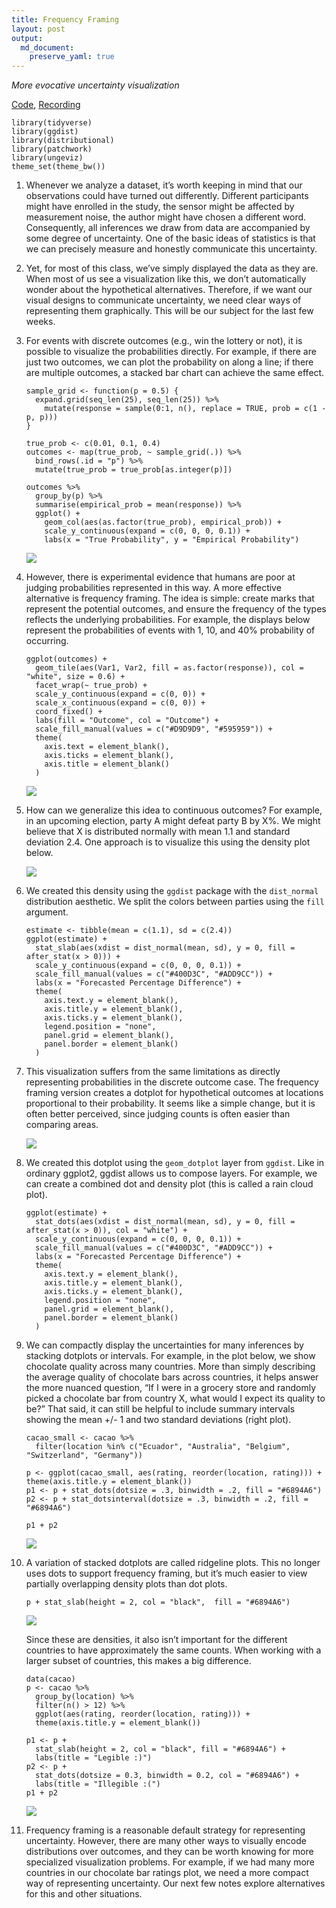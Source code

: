 ```yaml
---
title: Frequency Framing
layout: post
output: 
  md_document:
    preserve_yaml: true
---
```


*More evocative uncertainty visualization*

[Code](https://github.com/krisrs1128/stat679_code/blob/main/notes/week13-1.Rmd),
[Recording](https://mediaspace.wisc.edu/media/Week%2013%20-%201%3A%20Frequency%20Framing/1_ywcaurej)

    library(tidyverse)
    library(ggdist)
    library(distributional)
    library(patchwork)
    library(ungeviz)
    theme_set(theme_bw())

1.  Whenever we analyze a dataset, it’s worth keeping in mind that our
    observations could have turned out differently. Different
    participants might have enrolled in the study, the sensor might be
    affected by measurement noise, the author might have chosen a
    different word. Consequently, all inferences we draw from data are
    accompanied by some degree of uncertainty. One of the basic ideas of
    statistics is that we can precisely measure and honestly communicate
    this uncertainty.

2.  Yet, for most of this class, we’ve simply displayed the data as they
    are. When most of us see a visualization like this, we don’t
    automatically wonder about the hypothetical alternatives. Therefore,
    if we want our visual designs to communicate uncertainty, we need
    clear ways of representing them graphically. This will be our
    subject for the last few weeks.

3.  For events with discrete outcomes (e.g., win the lottery or not), it
    is possible to visualize the probabilities directly. For example, if
    there are just two outcomes, we can plot the probability on along a
    line; if there are multiple outcomes, a stacked bar chart can
    achieve the same effect.

        sample_grid <- function(p = 0.5) {
          expand.grid(seq_len(25), seq_len(25)) %>%
            mutate(response = sample(0:1, n(), replace = TRUE, prob = c(1 - p, p)))
        }

        true_prob <- c(0.01, 0.1, 0.4)
        outcomes <- map(true_prob, ~ sample_grid(.)) %>%
          bind_rows(.id = "p") %>%
          mutate(true_prob = true_prob[as.integer(p)])

        outcomes %>%
          group_by(p) %>%
          summarise(empirical_prob = mean(response)) %>%
          ggplot() +
            geom_col(aes(as.factor(true_prob), empirical_prob)) +
            scale_y_continuous(expand = c(0, 0, 0, 0.1)) +
            labs(x = "True Probability", y = "Empirical Probability")

    ![](/stat679_notes/assets/week13-1/unnamed-chunk-3-1.png)

4.  However, there is experimental evidence that humans are poor at
    judging probabilities represented in this way. A more effective
    alternative is frequency framing. The idea is simple: create marks
    that represent the potential outcomes, and ensure the frequency of
    the types reflects the underlying probabilities. For example, the
    displays below represent the probabilities of events with 1, 10, and
    40% probability of occurring.

        ggplot(outcomes) +
          geom_tile(aes(Var1, Var2, fill = as.factor(response)), col = "white", size = 0.6) +
          facet_wrap(~ true_prob) +
          scale_y_continuous(expand = c(0, 0)) +
          scale_x_continuous(expand = c(0, 0)) +
          coord_fixed() +
          labs(fill = "Outcome", col = "Outcome") +
          scale_fill_manual(values = c("#D9D9D9", "#595959")) +
          theme(
            axis.text = element_blank(),
            axis.ticks = element_blank(),
            axis.title = element_blank()
          )

    ![](/stat679_notes/assets/week13-1/unnamed-chunk-4-1.png)

5.  How can we generalize this idea to continuous outcomes? For example,
    in an upcoming election, party A might defeat party B by X%. We
    might believe that X is distributed normally with mean 1.1 and
    standard deviation 2.4. One approach is to visualize this using the
    density plot below.

    ![](/stat679_notes/assets/week13-1/unnamed-chunk-5-1.png)

6.  We created this density using the `ggdist` package with the
    `dist_normal` distribution aesthetic. We split the colors between
    parties using the `fill` argument.

        estimate <- tibble(mean = c(1.1), sd = c(2.4))
        ggplot(estimate) +
          stat_slab(aes(xdist = dist_normal(mean, sd), y = 0, fill = after_stat(x > 0))) +
          scale_y_continuous(expand = c(0, 0, 0, 0.1)) +
          scale_fill_manual(values = c("#400D3C", "#ADD9CC")) +
          labs(x = "Forecasted Percentage Difference") +
          theme(
            axis.text.y = element_blank(),
            axis.title.y = element_blank(),
            axis.ticks.y = element_blank(),
            legend.position = "none",
            panel.grid = element_blank(),
            panel.border = element_blank()
          )

7.  This visualization suffers from the same limitations as directly
    representing probabilities in the discrete outcome case. The
    frequency framing version creates a dotplot for hypothetical
    outcomes at locations proportional to their probability. It seems
    like a simple change, but it is often better perceived, since
    judging counts is often easier than comparing areas.

    ![](/stat679_notes/assets/week13-1/unnamed-chunk-7-1.png)

8.  We created this dotplot using the `geom_dotplot` layer from
    `ggdist`. Like in ordinary ggplot2, ggdist allows us to compose
    layers. For example, we can create a combined dot and density plot
    (this is called a rain cloud plot).

        ggplot(estimate) +
          stat_dots(aes(xdist = dist_normal(mean, sd), y = 0, fill = after_stat(x > 0)), col = "white") +
          scale_y_continuous(expand = c(0, 0, 0, 0.1)) +
          scale_fill_manual(values = c("#400D3C", "#ADD9CC")) +
          labs(x = "Forecasted Percentage Difference") +
          theme(
            axis.text.y = element_blank(),
            axis.title.y = element_blank(),
            axis.ticks.y = element_blank(),
            legend.position = "none",
            panel.grid = element_blank(),
            panel.border = element_blank()
          )

9.  We can compactly display the uncertainties for many inferences by
    stacking dotplots or intervals. For example, in the plot below, we
    show chocolate quality across many countries. More than simply
    describing the average quality of chocolate bars across countries,
    it helps answer the more nuanced question, “If I were in a grocery
    store and randomly picked a chocolate bar from country X, what would
    I expect its quality to be?” That said, it can still be helpful to
    include summary intervals showing the mean +/- 1 and two standard
    deviations (right plot).

        cacao_small <- cacao %>%
          filter(location %in% c("Ecuador", "Australia", "Belgium", "Switzerland", "Germany"))

        p <- ggplot(cacao_small, aes(rating, reorder(location, rating))) + theme(axis.title.y = element_blank())
        p1 <- p + stat_dots(dotsize = .3, binwidth = .2, fill = "#6894A6")
        p2 <- p + stat_dotsinterval(dotsize = .3, binwidth = .2, fill = "#6894A6")

        p1 + p2

    ![](/stat679_notes/assets/week13-1/unnamed-chunk-9-1.png)

10. A variation of stacked dotplots are called ridgeline plots. This no
    longer uses dots to support frequency framing, but it’s much easier
    to view partially overlapping density plots than dot plots.

        p + stat_slab(height = 2, col = "black",  fill = "#6894A6")

    ![](/stat679_notes/assets/week13-1/unnamed-chunk-10-1.png)

    Since these are densities, it also isn’t important for the different
    countries to have approximately the same counts. When working with a
    larger subset of countries, this makes a big difference.

        data(cacao)
        p <- cacao %>%
          group_by(location) %>%
          filter(n() > 12) %>%
          ggplot(aes(rating, reorder(location, rating))) +
          theme(axis.title.y = element_blank())

        p1 <- p + 
          stat_slab(height = 2, col = "black", fill = "#6894A6") +
          labs(title = "Legible :)")
        p2 <- p + 
          stat_dots(dotsize = 0.3, binwidth = 0.2, col = "#6894A6") +
          labs(title = "Illegible :(")
        p1 + p2

    ![](/stat679_notes/assets/week13-1/unnamed-chunk-11-1.png)

11. Frequency framing is a reasonable default strategy for representing
    uncertainty. However, there are many other ways to visually encode
    distributions over outcomes, and they can be worth knowing for more
    specialized visualization problems. For example, if we had many more
    countries in our chocolate bar ratings plot, we need a more compact
    way of representing uncertainty. Our next few notes explore
    alternatives for this and other situations.
